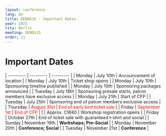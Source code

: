 ```yaml
---
layout: conference
lang: de
title: DENOG15 - Important Dates
year: 2023
city: Berlin
meeting: DENOG15
order: 11
---
```


# Important Dates

| --------- | --------- | --------- | 
| Monday    | July 10th | Accouncement of location | 
| Monday    | July 10th | Ticket shop opens |
| Monday    | July 10th | Sponsoring timeline published |
| Monday    | July 10th | Sponsoring packages announced |
| Tuesday   | July 18th | Sponsoring presale starts, patron members have exclusive access |
| Monday    | July 21th | Start of CFP |
| Tuesday   | July 25th | Sponsoring end of patron members exclusive access |
| Thursday  | <span style="color:red">August 31st</span> | <span style="color:red">End of early bird ticket sale</span> |
| Friday    | <span style="color:red">September 1st</span> | <span style="color:red">End of CFP</span> |
|           | Approx. CW40 | Workshop registration opens |
| Friday    | October 27th | End of ticket sale with guaranteed t-shirt and social |
| Sunday    | November 19th | <b>Workshops; Pre-Social</b> |
| Monday    | November 20th | <b>Conference; Social</b> |
| Tuesday   | November 21st | <b>Conference</b> |


